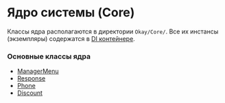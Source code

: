 # Ядро системы (Core)

Классы ядра располагаются в директории `Okay/Core/`.
Все их инстансы (экземпляры) содержатся в [DI контейнере](./../di_container.md "Dependency injection container").

### Основные классы ядра

* [ManagerMenu](./ManagerMenu.md)
* [Response](./Response.md)
* [Phone](./Phone.md)
* [Discount](./Discount.md)

